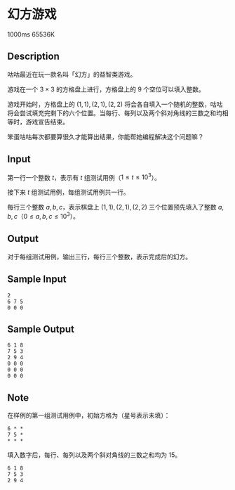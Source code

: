 # 幻方游戏

1000ms  65536K

## Description

咕咕最近在玩一款名叫「幻方」的益智类游戏。

游戏在一个 $3 \times 3$ 的方格盘上进行，方格盘上的 $9$ 个空位可以填入整数。

游戏开始时，方格盘上的 $(1,1),(2,1),(2,2)$ 将会各自填入一个随机的整数，咕咕将会尝试填充完剩下的六个位置。当每行、每列以及两个斜对角线的三数之和均相等时，游戏宣告结束。

笨蛋咕咕每次都要算很久才能算出结果，你能帮她编程解决这个问题嘛？

## Input

第一行一个整数 $t$，表示有 $t$ 组测试用例（$1 \leq t \leq 10^3$）。

接下来 $t$ 组测试用例，每组测试用例共一行。

每行三个整数 $a, b, c$，表示棋盘上 $(1,1),(2,1),(2,2)$ 三个位置预先填入了整数 $a, b, c$（$0 \leq a, b, c \leq 10^3$）。

## Output

对于每组测试用例，输出三行，每行三个整数，表示完成后的幻方。

## Sample Input

```
2
6 7 5
0 0 0
```

## Sample Output

```
6 1 8
7 5 3
2 9 4
0 0 0
0 0 0
0 0 0
```

## Note

在样例的第一组测试用例中，初始方格为（星号表示未填）：

```
6 * *
7 5 *
* * *
```

填入数字后，每行、每列以及两个斜对角线的三数之和均为 $15$。

```
6 1 8
7 5 3
2 9 4
```
